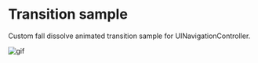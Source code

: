 # Transition sample

Custom fall dissolve animated transition sample for UINavigationController.

![gif](https://cl.ly/qjHk/Screen%20Recording%202018-04-08%20at%2009.15%20AM.gif)
